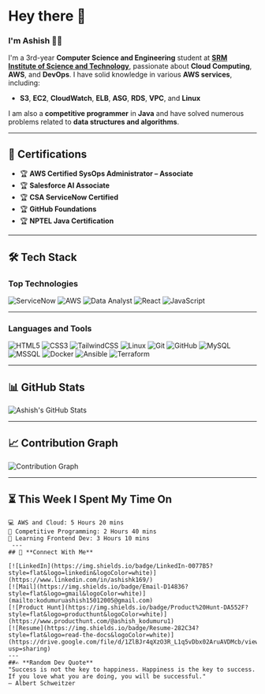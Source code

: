 # Hey there 👋  

### I'm **Ashish** 👨‍💻  

I'm a 3rd-year **Computer Science and Engineering** student at **[SRM Institute of Science and Technology](https://www.srmist.edu.in/)**, passionate about **Cloud Computing**, **AWS**, and **DevOps**. I have solid knowledge in various **AWS services**, including:

- **S3**, **EC2**, **CloudWatch**, **ELB**, **ASG**, **RDS**, **VPC**, and **Linux**

I am also a **competitive programmer** in **Java** and have solved numerous problems related to **data structures and algorithms**.

---

## 🚀 **Certifications**  
- 🏆 **AWS Certified SysOps Administrator – Associate**  
- 🏆 **Salesforce AI Associate**  
- 🏆 **CSA ServiceNow Certified**  
- 🏆 **GitHub Foundations**  
- 🏆 **NPTEL Java Certification**

---

## 🛠️ Tech Stack  

### Top Technologies  
![ServiceNow](https://img.shields.io/badge/ServiceNow-273347?style=flat&logo=servicenow&logoColor=white)
![AWS](https://img.shields.io/badge/AWS-FF9900?style=flat&logo=amazonaws&logoColor=white)
![Data Analyst](https://img.shields.io/badge/Data%20Analyst-4479A1?style=flat&logo=databricks&logoColor=white)
![React](https://img.shields.io/badge/React-20232A?style=flat&logo=react&logoColor=61DAFB)
![JavaScript](https://img.shields.io/badge/JavaScript-323330?style=flat&logo=javascript&logoColor=F7DF1E)

---

### Languages and Tools  
![HTML5](https://img.shields.io/badge/HTML5-E34F26?style=flat&logo=html5&logoColor=white)
![CSS3](https://img.shields.io/badge/CSS3-1572B6?style=flat&logo=css3&logoColor=white)
![TailwindCSS](https://img.shields.io/badge/Tailwind_CSS-38B2AC?style=flat&logo=tailwind-css&logoColor=white)
![Linux](https://img.shields.io/badge/Linux-FCC624?style=flat&logo=linux&logoColor=black)
![Git](https://img.shields.io/badge/Git-F05032?style=flat&logo=git&logoColor=white)
![GitHub](https://img.shields.io/badge/GitHub-181717?style=flat&logo=github&logoColor=white)
![MySQL](https://img.shields.io/badge/MySQL-00000F?style=flat&logo=mysql&logoColor=white)
![MSSQL](https://img.shields.io/badge/Microsoft%20SQL%20Server-CC2927?style=flat&logo=microsoft-sql-server&logoColor=white)
![Docker](https://img.shields.io/badge/Docker-2496ED?style=flat&logo=docker&logoColor=white)
![Ansible](https://img.shields.io/badge/Ansible-EE0000?style=flat&logo=ansible&logoColor=white)
![Terraform](https://img.shields.io/badge/Terraform-623CE4?style=flat&logo=terraform&logoColor=white)

---
## 📊 **GitHub Stats**  

![Ashish's GitHub Stats](https://github-readme-stats.vercel.app/api?username=ASHISH15012005&show_icons=true&theme=tokyonight)

---

## 📈 **Contribution Graph**  

![Contribution Graph](https://github-readme-activity-graph.cyclic.app/graph?username=ASHISH15012005&theme=tokyo-night)

---

## ⏳ **This Week I Spent My Time On**  
```text
💻 AWS and Cloud: 5 Hours 20 mins  
🚀 Competitive Programming: 2 Hours 40 mins  
📖 Learning Frontend Dev: 3 Hours 10 mins  
 ---
## 🤝 **Connect With Me**  

[![LinkedIn](https://img.shields.io/badge/LinkedIn-0077B5?style=flat&logo=linkedin&logoColor=white)](https://www.linkedin.com/in/ashishk169/)  
[![Mail](https://img.shields.io/badge/Email-D14836?style=flat&logo=gmail&logoColor=white)](mailto:kodumuruashish15012005@gmail.com)  
[![Product Hunt](https://img.shields.io/badge/Product%20Hunt-DA552F?style=flat&logo=producthunt&logoColor=white)](https://www.producthunt.com/@ashish_kodumuru1)  
[![Resume](https://img.shields.io/badge/Resume-282C34?style=flat&logo=read-the-docs&logoColor=white)](https://drive.google.com/file/d/1ZlBJr4qXzO3R_L1q5vDbx02AruAVDMcb/view?usp=sharing)  
---
##✍️ **Random Dev Quote**
"Success is not the key to happiness. Happiness is the key to success. If you love what you are doing, you will be successful."
— Albert Schweitzer




